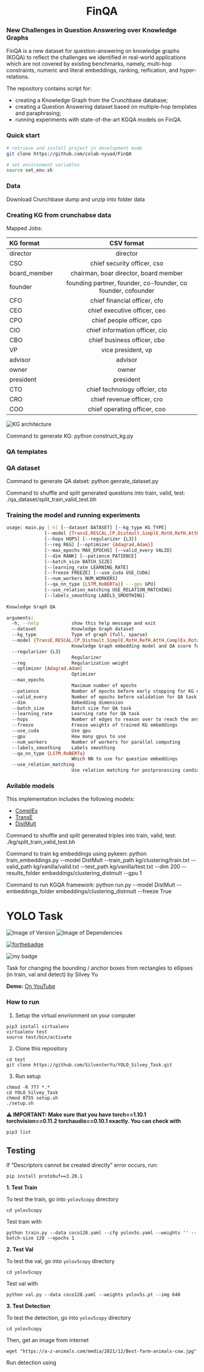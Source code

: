 # <center>FinQA</center> 
### New Challenges in Question Answering over Knowledge Graphs
FinQA is a new dataset for question-answering on knowledge graphs (KGQA) to reflect the challenges we identified in real-world applications which are not covered by existing benchmarks, namely, multi-hop constraints, numeric and literal embeddings, ranking, reification, and hyper-relations. 

The repository contains script for:
- creating a Knowledge Graph from the Crunchbase database;
- creating a Question Answering dataset based on multiple-hop templates and paraphrasing;
- running experiments with state-of-the-art KGQA models on FinQA. 

### Quick start
```sh
# retrieve and install project in development mode
git clone https://github.com/colab-nyuad/FinQA

# set environment variables
source set_env.sh
```

### Data
Download Crunchbase dump and unzip into folder data

### Creating KG from crunchabse data
Mapped Jobs:

| KG format   | CSV format  |
| :---        |    :----:   |
|director     |director    |
|CSO          |chief security officer, cso|
|board_member |chairman, boar director, board member|
|founder      |founding partner, founder, co-founder, co founder, cofounder|
|CFO          |chief financial officer, cfo|
|CEO          |chief executive officer, ceo| 
|CPO          |chief people officer, cpo|
|CIO          |chief information officer, cio|
|CBO          |chief business officer, cbo|
|VP           |vice president, vp| 
|advisor      |advisor|
|owner        |owner|
|president    |president|
|CTO          |chief technology offcier, cto|
|CRO          |chief revenue officer, cro| 
|COO          |chief operating officer, coo|

![](kg.jpg "KG architecture")

Command to generate KG: python construct_kg.py

### QA templates 

### QA dataset


Command to generate QA datset: python genrate_dataset.py

Command to shuffle and split generated questions into train, valid, test: ./qa_dataset/split_train_valid_test.bh

### Training the model and running experiments

```sh
usage: main.py [-h] [--dataset DATASET] [--kg_type KG_TYPE]
              [--model {TransE,RESCAL,CP,Distmult,SimplE,RotH,RefH,AttH,ComplEx,RotatE}]
              [--hops HOPS] [--regularizer {L3}] 
              [--reg REG] [--optimizer {Adagrad,Adam}]
              [--max_epochs MAX_EPOCHS] [--valid_every VALID]
              [--dim RANK] [--patience PATIENCE]
              [--batch_size BATCH_SIZE]
              [--learning_rate LEARNING_RATE]
              [--freeze FREEZE] [--use_cuda USE_CUDA]
              [--num_workers NUM_WORKERS]
              [--qa_nn_type {LSTM,RoBERTa}] ---gpu GPU]
              [--use_relation_matching USE_RELATION_MATCHING]
              [--labels_smoothing LABELS_SMOOTHING]
 
Knowledge Graph QA

arguments:
  -h, --help            show this help message and exit
  --dataset             Knowledge Graph dataset
  --kg_type             Type of graph (full, sparse)
  --model {TransE,RESCAL,CP,Distmult,SimplE,RotH,RefH,AttH,ComplEx,RotatE}
                        Knowledge Graph embedding model and QA score function
  --regularizer {L3}
                        Regularizer
  --reg                 Regularization weight
  --optimizer {Adagrad,Adam}
                        Optimizer
  --max_epochs
                        Maximum number of epochs
  --patience            Number of epochs before early stopping for KG embeddings
  --valid_every         Number of epochs before validation for QA task
  --dim                 Embedding dimension
  --batch_size          Batch size for QA task 
  --learning_rate       Learning rate for QA task
  --hops                Number of edges to reason over to reach the answer 
  --freeze              Freeze weights of trained KG embeddings
  --use_cuda            Use gpu
  --gpu                 How many gpus to use
  --num_workers         Number of workers for parallel computing 
  --labels_smoothing    Labels smoothing
  --qa_nn_type {LSTM,RoBERTa}
                        Which NN to use for question embeddings
  --use_relation_matching 
                        Use relation matching for postprocessing candidates in QA task
```

### Avilable models
This implementation includes the following models:
- [ComplEx](http://proceedings.mlr.press/v48/trouillon16.pdf)
- [TransE](https://papers.nips.cc/paper/2013/file/1cecc7a77928ca8133fa24680a88d2f9-Paper.pdf)
- [DistMult](https://www.microsoft.com/en-us/research/wp-content/uploads/2016/02/ICLR2015_updated.pdf)


Command to shuffle and split generated triples into train, valid, test: ./kg/split_train_valid_test.bh

Command to train kg embeddings using pykeen:
python train_embeddings.py --model DistMult --train_path kg/clustering/train.txt --valid_path kg/vanilla/valid.txt --test_path kg/vanilla/test.txt --dim 200 --results_folder embeddings/clustering_distmult --gpu 1

Command to run KGQA framework: 
python run.py --model DistMult --embeddings_folder embeddings/clustering_distmult --freeze True





# YOLO Task

![Image of Version](https://img.shields.io/badge/version-v1.0-green)
![Image of Dependencies](https://img.shields.io/badge/dependencies-up%20to%20date-brightgreen)

[![forthebadge](https://forthebadge.com/images/badges/made-with-python.svg)](https://forthebadge.com)

![my badge](https://badgen.net/badge/uses/YOLOv5/red?icon=github)

Task for changing the bounding / anchor boxes from rectangles to ellipses (in train, val and detect) by Silvey Yu

**Demo:** [On YouTube](https://www.youtube.com/watch?v=unRMQn6KwF0&ab_channel=SilveyYu)

### How to run

1. Setup the virtual envrionment on your computer

```
pip3 install virtualenv
virtualenv test
source test/bin/activate
```
2. Clone this repository
```
cd test
git clone https://github.com/SilvesterYu/YOLO_Silvey_Task.git
```

3. Run setup
```
chmod -R 777 *.*
cd YOLO_Silvey_Task
chmod 0755 setup.sh
./setup.sh
```

**⚠️ IMPORTANT: Make sure that you have torch==1.10.1 torchvision==0.11.2 torchaudio==0.10.1 exactly. You can check with**
```
pip3 list
```

## Testing

If "Descriptors cannot be created directly" error occurs, run:

```
pip install protobuf==3.20.1
```

**1. Test Train**

To test the train, go into ``yolov5copy`` directory
```
cd yolov5copy
```

Test train with

```
python train.py --data coco128.yaml --cfg yolov5s.yaml --weights '' --batch-size 128 --epochs 1
```

**2. Test Val**

To test the val, go into ``yolov5copy`` directory
```
cd yolov5copy
```

Test val with

```
python val.py --data coco128.yaml --weights yolov5s.pt --img 640
```

**3. Test Detection**

To test the detection, go into ``yolov5copy`` directory
```
cd yolov5copy
```

Then, get an image from internet
```
wget "https://a-z-animals.com/media/2021/12/Best-farm-animals-cow.jpg"
```

Run detection using
```
